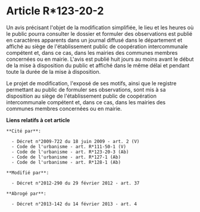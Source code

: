 # Article R*123-20-2

Un avis précisant l'objet de la modification simplifiée, le lieu et les heures où le public pourra consulter le dossier et
formuler des observations est publié en caractères apparents dans un journal diffusé dans le département et affiché au  siège
de l'établissement public de coopération intercommunale compétent  et, dans ce cas, dans les mairies des communes membres
concernées ou en  mairie. L'avis est publié huit jours au moins avant le début de la mise à disposition du public et affiché
dans le même délai et pendant toute la durée de la mise à disposition. 

Le projet de modification, l'exposé de ses motifs, ainsi que le registre permettant au public de formuler ses observations,
sont mis à sa disposition au  siège de l'établissement public de coopération intercommunale compétent  et, dans ce cas, dans
les mairies des communes membres concernées ou en  mairie.

**Liens relatifs à cet article**

	**Cité par**:

	  - Décret n°2009-722 du 18 juin 2009 - art. 2 (V)
	  - Code de l'urbanisme - art. R*111-50-1 (V)
	  - Code de l'urbanisme - art. R*123-20-3 (Ab)
	  - Code de l'urbanisme - art. R*127-1 (Ab)
	  - Code de l'urbanisme - art. R*128-1 (Ab)

	**Modifié par**:

	  - Décret n°2012-290 du 29 février 2012 - art. 37

	**Abrogé par**:

	  - Décret n°2013-142 du 14 février 2013 - art. 4
